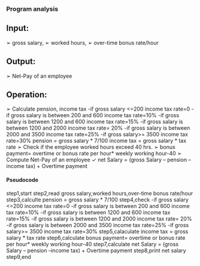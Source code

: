 ### Program analysis
## Input:
➢ gross salary,
➢ worked hours,
➢ over-time bonus rate/hour

## Output:
➢ Net-Pay of an employee

## Operation:
➢ Calculate pension, income tax
  -if gross salary <=200 income tax rate=0
  -if gross salary is between 200 and 600 income tax rate=10%
  -if gross salary is between 1200 and 600 income tax rate=15%
  -if gross salary is between 1200 and 2000 income tax rate= 20%
  -if gross salary is between 2000 and 3500 income tax rate=25%
  -if gross salary>= 3500 income tax rate=30%
pension = gross salary * 7/100
income tax = gross salary * tax rate
➢ Check if the employee worked hours
exceed 40 hrs.
➢ bonus payment= overtime or bonus rate per hour* weekly working hour-40
➢ Compute Net-Pay of an employee
✓ net Salary = (gross Salary – pension –
income tax) + Overtime payment

   #### Pseudocode
step1,start
step2,read gross salary,worked hours,over-time bonus rate/hour
step3,calculte pension = gross salary * 7/100 
step4,check
  -if gross salary <=200 income tax rate=0
  -if gross salary is between 200 and 600 income tax rate=10%
  -if gross salary is between 1200 and 600 income tax rate=15%
  -if gross salary is between 1200 and 2000 income tax rate= 20%
  -if gross salary is between 2000 and 3500 income tax rate=25%
  -if gross salary>= 3500 income tax rate=30%
step5,calaculate income tax = gross salary * tax rate
step6,calculate bonus payment= overtime or bonus rate per hour* weekly working hour-40
step7,calculate net Salary = (gross Salary – pension –income tax) + Overtime payment
step8,print net salary
step9,end

